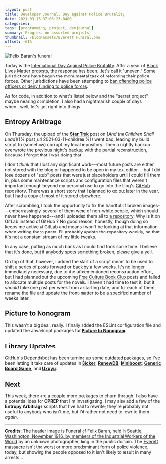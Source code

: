 ```yaml
---
layout: post
title: Developer Journal, Day against Police Brutality
date: 2021-03-15 07:06:23-0400
categories:
tags: [programming, project, devjournal]
summary: Progress on assorted projects
thumbnail: /blog/assets/Everett_Funeral.png
offset: -61%
---
```


![Felix Baran's funeral](/blog/assets/Everett_Funeral.png "Felix Baran's funeral")

Today is the [International Day Against Police Brutality](https://en.wikipedia.org/wiki/International_Day_Against_Police_Brutality).  After a year of [Black Lives Matter protests](https://en.wikipedia.org/wiki/George_Floyd_protests), the response has been...let's call it "uneven."  Some jurisdictions have begun the monumental task of reforming their police forces.  Other jurisdictions have been attempting to [ban offending police officers or deny funding to police forces](https://apps.legislature.ky.gov/recorddocuments/bill/21RS/sb211/orig_bill.pdf).

As for code, in addition to what's listed below and the "secret project" maybe nearing completion, I also had a nightmarish couple of days when...well, let's get right into things.

## Entropy Arbitrage

On Thursday, the upload of the [**Star Trek**](/blog/tag/startrek) post on [*And the Children Shall Lead*]({% post_url 2021-03-11-children %}) went bad, leading my build script to (somehow) corrupt my local repository.  Then a nightly backup overwrote the previous night's backup with the partial reconstruction, because I forgot that I was doing that.

I don't *think* that I lost any significant work---most future posts are either not stored with the blog or happened to be open in my text editor---but I did lose dozens of "stub" posts that were just placeholders until I could fill them in, plus some maintenance scripts and configuration files that weren't important enough beyond my personal use to go into the blog's [GitHub repository](https://github.com/jcolag/entropy-arbitrage-code).  There was a short story that I planned to go out later in the year, but I had a copy of most of it stored elsewhere.

After scrambling, I took the opportunity to fix the handful of broken images---embarrassingly, several of them were of non-white people, which should never have happened---and I uploaded them all to [a repository](https://gitlab.com/jcolag/entropy-arbitrage-assets).  Why is it on GitLab <i class="fab fa-gitlab"></i> instead of GitHub <i class="fab fa-github"></i>?  No good reason, honestly, though doing so keeps me active at GitLab and means I won't be looking at that information when writing these posts.  I'll probably update the repository weekly, so that it's not a constant stream of my little tweaks.

In any case, putting as much back as I could find took some time.  I believe that it's done, but if anybody spots something broken, please give a yell.

On top of that, however, I added the start of a script meant to be used to shift a series of posts forward or back by a few weeks.  It's no longer immediately necessary, due to the aforementioned reconstruction effort, but I had planned out the upcoming [Free Culture Book Club](/blog/tag/bookclub) posts and failed to allocate multiple posts for the novels.  I haven't had time to test it, but it *should* take one post per week from a starting date, and for each of them, rename the file and update the front-matter to be a specified number of weeks later.

## Picture to Nonogram

This wasn't a big deal, really.  I finally added the ESLint configuration file and updated the JavaScript packages for [**Picture to Nonogram**](https://github.com/jcolag/picture-nonogram).

## Library Updates

GitHub's Dependabot has been turning up some outdated packages, so I've been letting it take care of updates in [**Bicker**](https://github.com/jcolag/Bicker), [**RenewDB**](https://github.com/jcolag/RenewDB), [**Miniboost**](https://github.com/jcolag/Miniboost), [**Generic Board Game**](https://github.com/jcolag/generic-board-game), and [**Uxuyu**](https://github.com/jcolag/Uxuyu).

## Next

This week, there are a couple more packages to churn through.  I also have a potential idea for **CPREP** that I'm investigating.  I may also add a few of the **Entropy Arbitrage** scripts that I've had to rewrite; they're probably not useful to anybody who isn't me, but I'd rather not need to rewrite them *again*.

* * *

**Credits**:  The header image is [Funeral of Felix Baran, held in Seattle, Washington, November 1916, by members of the Industrial Workers of the World](https://commons.wikimedia.org/wiki/File:Everett_Funeral.jpg) by an unknown photographer, long in the public domain.  The [Everett massacre](https://en.wikipedia.org/wiki/Everett_massacre) isn't the worst or more predominant form of police violence, today, but showing the people opposed to it isn't likely to result in many arrests...
